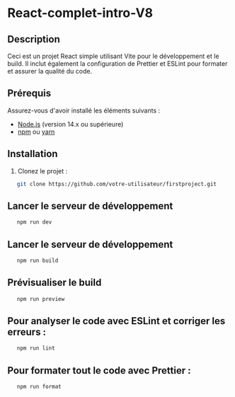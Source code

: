 # React-complet-intro-V8

## Description
Ceci est un projet React simple utilisant Vite pour le développement et le build. Il inclut également la configuration de Prettier et ESLint pour formater et assurer la qualité du code.

## Prérequis
Assurez-vous d'avoir installé les éléments suivants :
- [Node.js](https://nodejs.org/) (version 14.x ou supérieure)
- [npm](https://www.npmjs.com/) ou [yarn](https://yarnpkg.com/)

## Installation
1. Clonez le projet :

```bash
   git clone https://github.com/votre-utilisateur/firstproject.git
```

## Lancer le serveur de développement

```bash
   npm run dev
```
## Lancer le serveur de développement

```bash
   npm run build
```
## Prévisualiser le build

```bash
   npm run preview
```
## Pour analyser le code avec ESLint et corriger les erreurs :

```bash
   npm run lint
```
## Pour formater tout le code avec Prettier :

```bash
   npm run format
```
